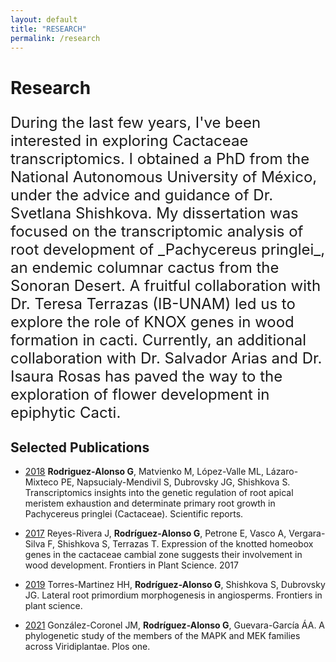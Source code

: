 ```yaml
---
layout: default
title: "RESEARCH"
permalink: /research
---
```


# Research

<p style="font-size: 24px">
During the last few years, I've been interested in exploring Cactaceae transcriptomics. I obtained a PhD from the National Autonomous University of México, under the advice and guidance of Dr. Svetlana Shishkova. My dissertation was focused on the transcriptomic analysis of root development of _Pachycereus pringlei_, an endemic columnar cactus from the Sonoran Desert. A fruitful collaboration with Dr. Teresa Terrazas (IB-UNAM) led us to explore the role of KNOX genes in wood formation in cacti. Currently, an additional collaboration with Dr. Salvador Arias and Dr. Isaura Rosas has paved the way to the exploration of flower development in epiphytic Cacti.</p>

## Selected Publications

* [2018](https://www.nature.com/articles/s41598-018-26897-1) **Rodriguez-Alonso G**, Matvienko M, López-Valle ML, Lázaro-Mixteco PE, Napsucialy-Mendivil S, Dubrovsky JG, Shishkova S. Transcriptomics insights into the genetic regulation of root apical meristem exhaustion and determinate primary root growth in Pachycereus pringlei (Cactaceae). Scientific reports.

* [2017](https://www.frontiersin.org/articles/10.3389/fpls.2017.00218/full) Reyes-Rivera J, **Rodríguez-Alonso G**, Petrone E, Vasco A, Vergara-Silva F, Shishkova S, Terrazas T. Expression of the knotted homeobox genes in the cactaceae cambial zone suggests their involvement in wood development. Frontiers in Plant Science. 2017

* [2019](https://www.frontiersin.org/articles/10.3389/fpls.2019.00206/full) Torres-Martinez HH, **Rodríguez-Alonso G**, Shishkova S, Dubrovsky JG. Lateral root primordium morphogenesis in angiosperms. Frontiers in plant science.

* [2021](https://journals.plos.org/plosone/article?id=10.1371/journal.pone.0250584) González-Coronel JM, **Rodríguez-Alonso G**, Guevara-García ÁA. A phylogenetic study of the members of the MAPK and MEK families across Viridiplantae. Plos one.
